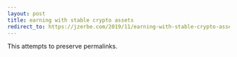 ```yaml
---
layout: post
title: earning with stable crypto assets
redirect_to: https://jzerbe.com/2019/11/earning-with-stable-crypto-assets/
---
```

This attempts to preserve permalinks.
